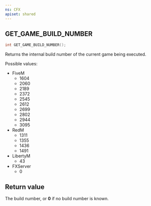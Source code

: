 ```yaml
---
ns: CFX
apiset: shared
---
```

## GET_GAME_BUILD_NUMBER

```c
int GET_GAME_BUILD_NUMBER();
```

Returns the internal build number of the current game being executed.

Possible values:

* FiveM
  * 1604
  * 2060
  * 2189
  * 2372
  * 2545
  * 2612
  * 2699
  * 2802
  * 2944
  * 3095
* RedM
  * 1311
  * 1355
  * 1436
  * 1491
* LibertyM
  * 43
* FXServer
  * 0

## Return value
The build number, or **0** if no build number is known.
